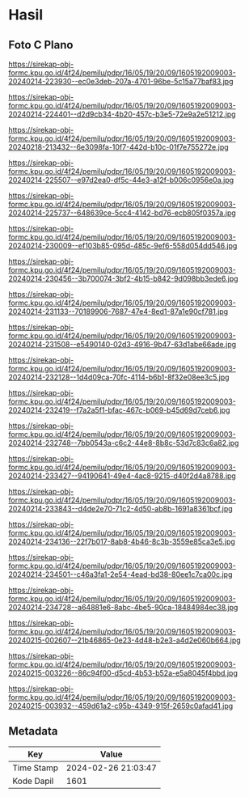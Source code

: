 # Hasil

## Foto C Plano

https://sirekap-obj-formc.kpu.go.id/4f24/pemilu/pdpr/16/05/19/20/09/1605192009003-20240214-223930--ec0e3deb-207a-4701-96be-5c15a77baf83.jpg

https://sirekap-obj-formc.kpu.go.id/4f24/pemilu/pdpr/16/05/19/20/09/1605192009003-20240214-224401--d2d9cb34-4b20-457c-b3e5-72e9a2e51212.jpg

https://sirekap-obj-formc.kpu.go.id/4f24/pemilu/pdpr/16/05/19/20/09/1605192009003-20240218-213432--6e3098fa-10f7-442d-b10c-01f7e755272e.jpg

https://sirekap-obj-formc.kpu.go.id/4f24/pemilu/pdpr/16/05/19/20/09/1605192009003-20240214-225507--e97d2ea0-df5c-44e3-a12f-b006c0956e0a.jpg

https://sirekap-obj-formc.kpu.go.id/4f24/pemilu/pdpr/16/05/19/20/09/1605192009003-20240214-225737--648639ce-5cc4-4142-bd76-ecb805f0357a.jpg

https://sirekap-obj-formc.kpu.go.id/4f24/pemilu/pdpr/16/05/19/20/09/1605192009003-20240214-230009--ef103b85-095d-485c-9ef6-558d054dd546.jpg

https://sirekap-obj-formc.kpu.go.id/4f24/pemilu/pdpr/16/05/19/20/09/1605192009003-20240214-230456--3b700074-3bf2-4b15-b842-9d098bb3ede6.jpg

https://sirekap-obj-formc.kpu.go.id/4f24/pemilu/pdpr/16/05/19/20/09/1605192009003-20240214-231133--70189906-7687-47e4-8ed1-87a1e90cf781.jpg

https://sirekap-obj-formc.kpu.go.id/4f24/pemilu/pdpr/16/05/19/20/09/1605192009003-20240214-231508--e5490140-02d3-4916-9b47-63d1abe66ade.jpg

https://sirekap-obj-formc.kpu.go.id/4f24/pemilu/pdpr/16/05/19/20/09/1605192009003-20240214-232128--1d4d09ca-70fc-4114-b6b1-8f32e08ee3c5.jpg

https://sirekap-obj-formc.kpu.go.id/4f24/pemilu/pdpr/16/05/19/20/09/1605192009003-20240214-232419--f7a2a5f1-bfac-467c-b069-b45d69d7ceb6.jpg

https://sirekap-obj-formc.kpu.go.id/4f24/pemilu/pdpr/16/05/19/20/09/1605192009003-20240214-232748--7bb0543a-c6c2-44e8-8b8c-53d7c83c6a82.jpg

https://sirekap-obj-formc.kpu.go.id/4f24/pemilu/pdpr/16/05/19/20/09/1605192009003-20240214-233427--94190641-49e4-4ac8-9215-d40f2d4a8788.jpg

https://sirekap-obj-formc.kpu.go.id/4f24/pemilu/pdpr/16/05/19/20/09/1605192009003-20240214-233843--d4de2e70-71c2-4d50-ab8b-1691a8361bcf.jpg

https://sirekap-obj-formc.kpu.go.id/4f24/pemilu/pdpr/16/05/19/20/09/1605192009003-20240214-234136--22f7b017-8ab8-4b46-8c3b-3559e85ca3e5.jpg

https://sirekap-obj-formc.kpu.go.id/4f24/pemilu/pdpr/16/05/19/20/09/1605192009003-20240214-234501--c46a3fa1-2e54-4ead-bd38-80ee1c7ca00c.jpg

https://sirekap-obj-formc.kpu.go.id/4f24/pemilu/pdpr/16/05/19/20/09/1605192009003-20240214-234728--a64881e6-8abc-4be5-90ca-18484984ec38.jpg

https://sirekap-obj-formc.kpu.go.id/4f24/pemilu/pdpr/16/05/19/20/09/1605192009003-20240215-002607--21b46865-0e23-4d48-b2e3-a4d2e060b664.jpg

https://sirekap-obj-formc.kpu.go.id/4f24/pemilu/pdpr/16/05/19/20/09/1605192009003-20240215-003226--86c94f00-d5cd-4b53-b52a-e5a8045f4bbd.jpg

https://sirekap-obj-formc.kpu.go.id/4f24/pemilu/pdpr/16/05/19/20/09/1605192009003-20240215-003932--459d61a2-c95b-4349-915f-2659c0afad41.jpg


## Metadata

| Key        | Value               |
| ---------- | ------------------- |
| Time Stamp | 2024-02-26 21:03:47 |
| Kode Dapil | 1601                |



